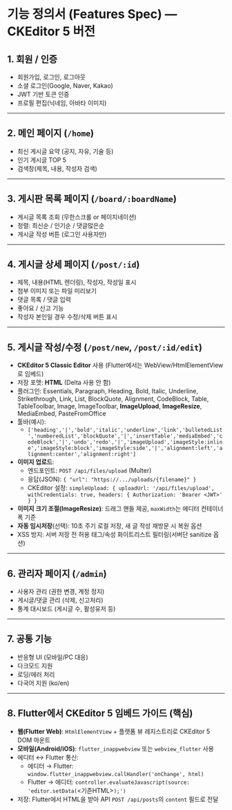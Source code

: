 # 기능 정의서 (Features Spec) — CKEditor 5 버전

## 1. 회원 / 인증
- 회원가입, 로그인, 로그아웃
- 소셜 로그인(Google, Naver, Kakao)
- JWT 기반 토큰 인증
- 프로필 편집(닉네임, 아바타 이미지)

---

## 2. 메인 페이지 (`/home`)
- 최신 게시글 요약 (공지, 자유, 기술 등)
- 인기 게시글 TOP 5
- 검색창(제목, 내용, 작성자 검색)

---

## 3. 게시판 목록 페이지 (`/board/:boardName`)
- 게시글 목록 조회 (무한스크롤 or 페이지네이션)
- 정렬: 최신순 / 인기순 / 댓글많은순
- 게시글 작성 버튼 (로그인 사용자만)

---

## 4. 게시글 상세 페이지 (`/post/:id`)
- 제목, 내용(HTML 렌더링), 작성자, 작성일 표시
- 첨부 이미지 또는 파일 미리보기
- 댓글 목록 / 댓글 입력
- 좋아요 / 신고 기능
- 작성자 본인일 경우 수정/삭제 버튼 표시

---

## 5. 게시글 작성/수정 (`/post/new`, `/post/:id/edit`)
- **CKEditor 5 Classic Editor** 사용 (Flutter에서는 WebView/HtmlElementView로 임베드)
- 저장 포맷: **HTML** (Delta 사용 안 함)
- 플러그인: Essentials, Paragraph, Heading, Bold, Italic, Underline, Strikethrough, Link, List, BlockQuote, Alignment, CodeBlock, Table, TableToolbar, Image, ImageToolbar, **ImageUpload**, **ImageResize**, MediaEmbed, PasteFromOffice
- 툴바(예시):
  - `['heading','|','bold','italic','underline','link','bulletedList','numberedList','blockQuote','|','insertTable','mediaEmbed','codeBlock','|','undo','redo','|','imageUpload','imageStyle:inline','imageStyle:block','imageStyle:side','|','alignment:left','alignment:center','alignment:right']`
- **이미지 업로드**:
  - 엔드포인트: `POST /api/files/upload` (Multer)
  - 응답(JSON): `{ "url": "https://.../uploads/{filename}" }`
  - CKEditor 설정: `simpleUpload: { uploadUrl: '/api/files/upload', withCredentials: true, headers: { Authorization: 'Bearer <JWT>' } }`
- **이미지 크기 조절(ImageResize)**: 드래그 핸들 제공, `maxWidth`는 에디터 컨테이너 폭 기준
- **자동 임시저장**(선택): 10초 주기 로컬 저장, 새 글 작성 재방문 시 복원 옵션
- XSS 방지: 서버 저장 전 허용 태그/속성 화이트리스트 필터링(서버단 sanitize 옵션)

---

## 6. 관리자 페이지 (`/admin`)
- 사용자 관리 (권한 변경, 계정 정지)
- 게시글/댓글 관리 (삭제, 신고처리)
- 통계 대시보드 (게시글 수, 활성유저 등)

---

## 7. 공통 기능
- 반응형 UI (모바일/PC 대응)
- 다크모드 지원
- 로딩/에러 처리
- 다국어 지원 (ko/en)

---

## 8. Flutter에서 CKEditor 5 임베드 가이드 (핵심)
- **웹(Flutter Web)**: `HtmlElementView` + 플랫폼 뷰 레지스트리로 CKEditor 5 DOM 마운트
- **모바일(Android/iOS)**: `flutter_inappwebview` 또는 `webview_flutter` 사용
- 에디터 ↔ Flutter 통신:
  - 에디터 → Flutter: `window.flutter_inappwebview.callHandler('onChange', html)`
  - Flutter → 에디터: `controller.evaluateJavascript(source: 'editor.setData(`<기존HTML>`);')`
- 저장: Flutter에서 HTML을 받아 API `POST /api/posts`의 `content` 필드로 전달
